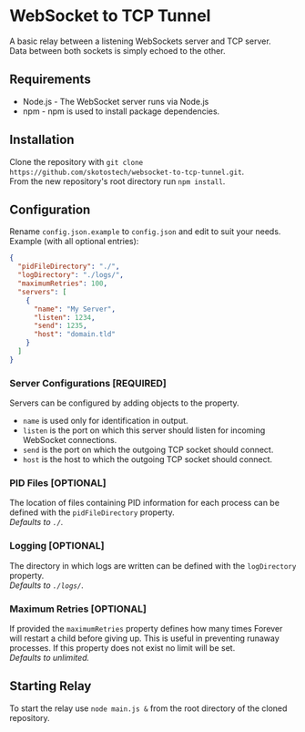 # WebSocket to TCP Tunnel
A basic relay between a listening WebSockets server and TCP server.  
Data between both sockets is simply echoed to the other.

## Requirements
* Node.js - The WebSocket server runs via Node.js
* npm - npm is used to install package dependencies.

## Installation
Clone the repository with `git clone https://github.com/skotostech/websocket-to-tcp-tunnel.git`.  
From the new repository's root directory run `npm install`.

## Configuration
Rename `config.json.example` to `config.json` and edit to suit your needs.  
Example (with all optional entries):
```json
{
  "pidFileDirectory": "./",
  "logDirectory": "./logs/",
  "maximumRetries": 100,
  "servers": [
    {
      "name": "My Server",
      "listen": 1234,
      "send": 1235,
      "host": "domain.tld"
    }
  ]
}

```

### Server Configurations [REQUIRED]
Servers can be configured by adding objects to the property.
* `name` is used only for identification in output.  
* `listen` is the port on which this server should listen for incoming WebSocket connections.
* `send` is the port on which the outgoing TCP socket should connect.
* `host` is the host to which the outgoing TCP socket should connect.

### PID Files [OPTIONAL]
The location of files containing PID information for each process can be defined with 
the `pidFileDirectory` property.  
*Defaults to `./`.*

### Logging [OPTIONAL]
The directory in which logs are written can be defined with the `logDirectory` property.  
*Defaults to `./logs/`.*

### Maximum Retries [OPTIONAL]
If provided the `maximumRetries` property defines how many times Forever will restart a child before giving up.
This is useful in preventing runaway processes. If this property does not exist no limit will be set.  
*Defaults to unlimited.*  

## Starting Relay 
To start the relay use `node main.js &` from the root directory of the cloned repository.
